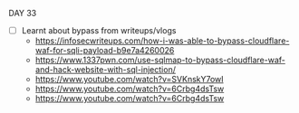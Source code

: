 DAY 33

* [ ] Learnt about bypass from  writeups/vlogs
  - https://infosecwriteups.com/how-i-was-able-to-bypass-cloudflare-waf-for-sqli-payload-b9e7a4260026
  - https://www.1337pwn.com/use-sqlmap-to-bypass-cloudflare-waf-and-hack-website-with-sql-injection/
  - https://www.youtube.com/watch?v=SVKnskY7owI
  - https://www.youtube.com/watch?v=6Crbg4dsTsw
  - https://www.youtube.com/watch?v=6Crbg4dsTsw
